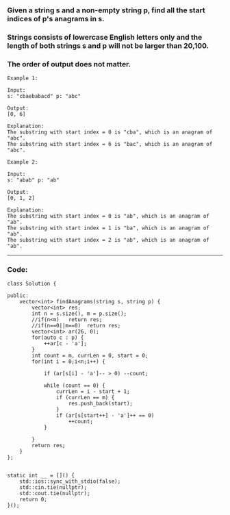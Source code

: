 ### Given a string s and a non-empty string p, find all the start indices of p's anagrams in s.

### Strings consists of lowercase English letters only and the length of both strings s and p will not be larger than 20,100.

### The order of output does not matter.
```
Example 1:

Input:
s: "cbaebabacd" p: "abc"

Output:
[0, 6]

Explanation:
The substring with start index = 0 is "cba", which is an anagram of "abc".
The substring with start index = 6 is "bac", which is an anagram of "abc".

```
```
Example 2:

Input:
s: "abab" p: "ab"

Output:
[0, 1, 2]

Explanation:
The substring with start index = 0 is "ab", which is an anagram of "ab".
The substring with start index = 1 is "ba", which is an anagram of "ab".
The substring with start index = 2 is "ab", which is an anagram of "ab".
```
---
### Code:
```
class Solution {
    
public:
    vector<int> findAnagrams(string s, string p) {
        vector<int> res;
        int n = s.size(), m = p.size();
        //if(n<m)   return res;
        //if(n==0||m==0)  return res;
        vector<int> ar(26, 0);
        for(auto c : p) {
            ++ar[c - 'a'];
        }
        int count = m, currLen = 0, start = 0;
        for(int i = 0;i<n;i++) {
            
            if (ar[s[i] - 'a']-- > 0) --count;
            
            while (count == 0) {
                currLen = i - start + 1;
                if (currLen == m) {
                    res.push_back(start);
                }
                if (ar[s[start++] - 'a']++ == 0)
                    ++count;
            }
            
        }
        return res;
    }
};


static int __ = []() {
	std::ios::sync_with_stdio(false);
	std::cin.tie(nullptr);
	std::cout.tie(nullptr);
	return 0;
}();

```
